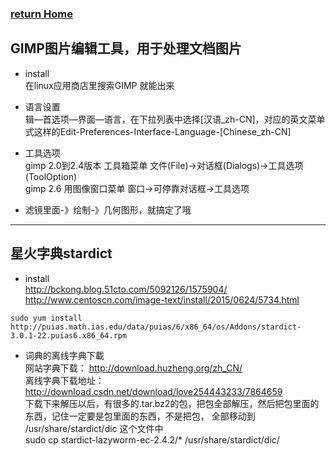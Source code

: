 ###  [**return Home**](https://bitbucket.org/yulilong/my_wiki/wiki/Home)     
##  **GIMP图片编辑工具，用于处理文档图片** 
* install  
在linux应用商店里搜索GIMP 就能出来

* 语言设置    
辑—首选项—界面—语言，在下拉列表中选择[汉语_zh-CN]，对应的英文菜单式这样的Edit-Preferences-Interface-Language-[Chinese_zh-CN]         

* 工具选项    
gimp 2.0到2.4版本 工具箱菜单   文件(File)→对话框(Dialogs)→工具选项(ToolOption)     
gimp 2.6 用图像窗口菜单    窗口→可停靠对话框→工具选项        

* 滤镜里面-》绘制-》几何图形，就搞定了哦        

------------------------------------------

## **星火字典stardict** ##

* install     
http://bckong.blog.51cto.com/5092126/1575904/     
http://www.centoscn.com/image-text/install/2015/0624/5734.html       
```
sudo yum install http://puias.math.ias.edu/data/puias/6/x86_64/os/Addons/stardict-3.0.1-22.puias6.x86_64.rpm    
```
* 词典的离线字典下載    
网站字典下载：    http://download.huzheng.org/zh_CN/      
离线字典下载地址：    http://download.csdn.net/download/love254443233/7864659       
下载下来解压以后，有很多的.tar.bz2的包，把包全部解压，然后把包里面的东西，记住一定要是包里面的东西，不是把包， 全部移动到 /usr/share/stardict/dic  这个文件中       
sudo cp stardict-lazyworm-ec-2.4.2/* /usr/share/stardict/dic/